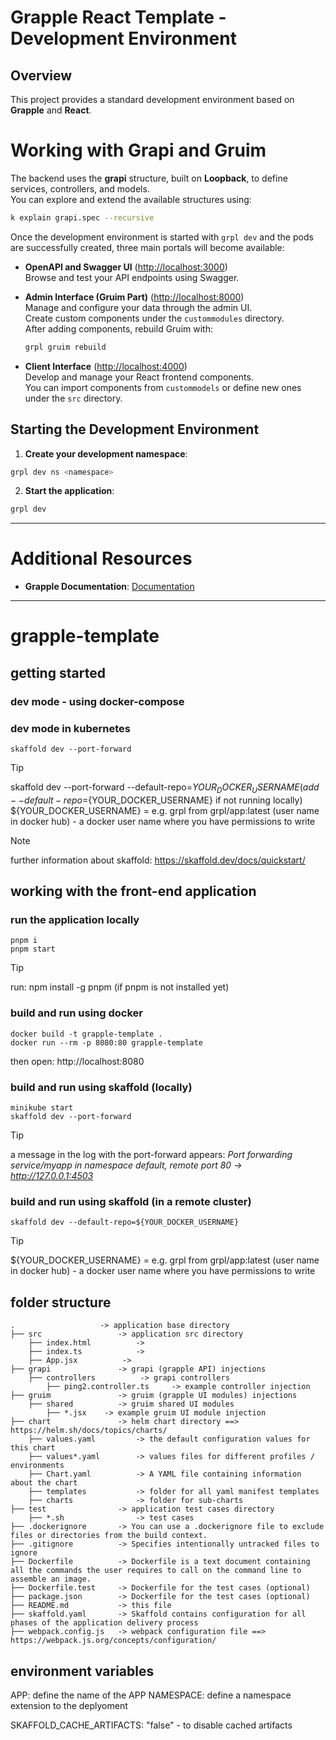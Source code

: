# Grapple React Template - Development Environment

## Overview

This project provides a standard development environment based on **Grapple** and **React**.

# Working with Grapi and Gruim

The backend uses the **grapi** structure, built on **Loopback**, to define services, controllers, and models.  
You can explore and extend the available structures using:

```bash
k explain grapi.spec --recursive
```

Once the development environment is started with `grpl dev` and the pods are successfully created, three main portals will become available:

- **OpenAPI and Swagger UI** ([http://localhost:3000](http://localhost:3000))  
  Browse and test your API endpoints using Swagger.

- **Admin Interface (Gruim Part)** ([http://localhost:8000](http://localhost:8000))  
  Manage and configure your data through the admin UI.  
  Create custom components under the `custommodules` directory.  
  After adding components, rebuild Gruim with:

  ```bash
  grpl gruim rebuild
  ```

- **Client Interface** ([http://localhost:4000](http://localhost:4000))  
  Develop and manage your React frontend components.  
  You can import components from `custommodels` or define new ones under the `src` directory.

## Starting the Development Environment

1. **Create your development namespace**:

```bash
grpl dev ns <namespace>
```

2. **Start the application**:

```bash
grpl dev
```

---

# Additional Resources

- **Grapple Documentation**:
  [Documentation](https://grapple-solutions.com/documentation/)

---

# grapple-template


## getting started

### dev mode - using docker-compose




### dev mode in kubernetes
    skaffold dev --port-forward 

> [!TIP]
> skaffold dev --port-forward --default-repo=${YOUR_DOCKER_USERNAME} 
> (add --default-repo=${YOUR_DOCKER_USERNAME} if not running locally)
> ${YOUR_DOCKER_USERNAME} = e.g. grpl from grpl/app:latest (user name in docker hub) - a docker user name where you have permissions to write

> [!NOTE]
> further information about skaffold:
> https://skaffold.dev/docs/quickstart/


## working with the front-end application

### run the application locally
    pnpm i 
    pnpm start

> [!TIP]
> run:
> npm install -g pnpm
> (if pnpm is not installed yet)


### build and run using docker
    docker build -t grapple-template .
    docker run --rm -p 8080:80 grapple-template

then open:
http://localhost:8080



### build and run using skaffold (locally)
    minikube start
    skaffold dev --port-forward

> [!TIP]
> a message in the log with the port-forward appears:
> *Port forwarding service/myapp in namespace default, remote port 80 -> http://127.0.0.1:4503*


### build and run using skaffold (in a remote cluster)
    skaffold dev --default-repo=${YOUR_DOCKER_USERNAME} 

> [!TIP]
> ${YOUR_DOCKER_USERNAME} = e.g. grpl from grpl/app:latest (user name in docker hub) - a docker user name where you have permissions to write

## folder structure

    .                   -> application base directory
    ├── src                 -> application src directory
        ├── index.html          -> 
        ├── index.ts            -> 
        ├── App.jsx          -> 
    ├── grapi               -> grapi (grapple API) injections
        ├── controllers          -> grapi controllers
            ├── ping2.controller.ts     -> example controller injection
    ├── gruim               -> gruim (grapple UI modules) injections
        ├── shared          -> gruim shared UI modules 
            ├── *.jsx    -> example gruim UI module injection
    ├── chart               -> helm chart directory ==> https://helm.sh/docs/topics/charts/
        ├── values.yaml         -> the default configuration values for this chart
        ├── values*.yaml        -> values files for different profiles / environments
        ├── Chart.yaml          -> A YAML file containing information about the chart
        ├── templates           -> folder for all yaml manifest templates
        ├── charts              -> folder for sub-charts
    ├── test                -> application test cases directory
        ├── *.sh                -> test cases
    ├── .dockerignore       -> You can use a .dockerignore file to exclude files or directories from the build context.
    ├── .gitignore          -> Specifies intentionally untracked files to ignore
    ├── Dockerfile          -> Dockerfile is a text document containing all the commands the user requires to call on the command line to assemble an image.
    ├── Dockerfile.test     -> Dockerfile for the test cases (optional)
    ├── package.json        -> Dockerfile for the test cases (optional)
    ├── README.md           -> this file
    ├── skaffold.yaml       -> Skaffold contains configuration for all phases of the application delivery process
    ├── webpack.config.js   -> webpack configuration file ==> https://webpack.js.org/concepts/configuration/


## environment variables

APP: define the name of the APP
NAMESPACE: define a namespace extension to the deplyoment

SKAFFOLD_CACHE_ARTIFACTS: "false" - to disable cached artifacts
